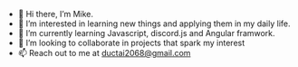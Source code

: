- 👋 Hi there, I’m Mike.
- 👀 I’m interested in learning new things and applying them in my daily life.
- 🌱 I’m currently learning Javascript, discord.js and Angular framwork.
- 💞️ I’m looking to collaborate in projects that spark my interest
- 📫 Reach out to me at ductai2068@gmail.com

<!---
Mike2068/Mike2068 is a ✨ special ✨ repository because its `README.md` (this file) appears on your GitHub profile.
You can click the Preview link to take a look at your changes.
--->
